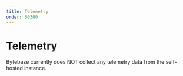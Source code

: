 ```yaml
---
title: Telemetry
order: 60300
---
```


# Telemetry

Bytebase currently does NOT collect any telemetry data from the self-hosted instance.
